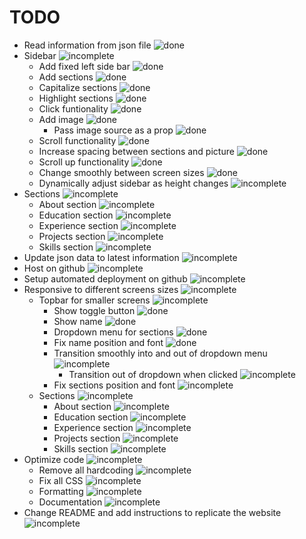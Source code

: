 # TODO

- Read information from json file ![done]
- Sidebar ![incomplete]
    - Add fixed left side bar ![done]
    - Add sections ![done]
    - Capitalize sections ![done]
    - Highlight sections ![done]
    - Click funtionality ![done]
    - Add image ![done]
        - Pass image source as a prop ![done]
    - Scroll functionality ![done]
    - Increase spacing between sections and picture ![done]
    - Scroll up functionality ![done]
    - Change smoothly between screen sizes ![done]
    - Dynamically adjust sidebar as height changes ![incomplete]
- Sections ![incomplete]
    - About section ![incomplete]
    - Education section ![incomplete]
    - Experience section ![incomplete]
    - Projects section ![incomplete]
    - Skills section ![incomplete]
- Update json data to latest information ![incomplete]
- Host on github ![incomplete]
- Setup automated deployment on github ![incomplete]
- Responsive to different screens sizes ![incomplete]
    - Topbar for smaller screens ![incomplete]
        - Show toggle button ![done]
        - Show name ![done]
        - Dropdown menu for sections ![done]
        - Fix name position and font ![done]
        - Transition smoothly into and out of dropdown menu ![incomplete]
            - Transition out of dropdown when clicked ![incomplete]
        - Fix sections position and font ![incomplete]
    - Sections ![incomplete]
        - About section ![incomplete]
        - Education section ![incomplete]
        - Experience section ![incomplete]
        - Projects section ![incomplete]
        - Skills section ![incomplete]
- Optimize code ![incomplete]
    - Remove all hardcoding ![incomplete]
    - Fix all CSS ![incomplete]
    - Formatting ![incomplete]
    - Documentation ![incomplete]
- Change README and add instructions to replicate the website ![incomplete]

[done]: https://img.shields.io/badge/DONE-brightgreen
[incomplete]: https://img.shields.io/badge/INCOMPLETE-red
